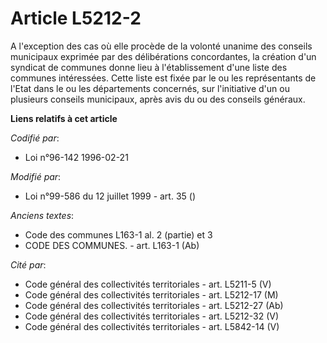# Article L5212-2

A l'exception des cas où elle procède de la volonté unanime des conseils municipaux exprimée par des délibérations
concordantes, la création d'un syndicat de communes donne lieu à l'établissement d'une liste des communes intéressées. Cette
liste est fixée par le ou les représentants de l'Etat dans le ou les départements concernés, sur l'initiative d'un ou
plusieurs conseils municipaux, après avis du ou des conseils généraux.

**Liens relatifs à cet article**

_Codifié par_:

  - Loi n°96-142 1996-02-21

_Modifié par_:

  - Loi n°99-586 du 12 juillet 1999 - art. 35 ()

_Anciens textes_:

  - Code des communes L163-1 al. 2 (partie) et 3
  - CODE DES COMMUNES. - art. L163-1 (Ab)

_Cité par_:

  - Code général des collectivités territoriales - art. L5211-5 (V)
  - Code général des collectivités territoriales - art. L5212-17 (M)
  - Code général des collectivités territoriales - art. L5212-27 (Ab)
  - Code général des collectivités territoriales - art. L5212-32 (V)
  - Code général des collectivités territoriales - art. L5842-14 (V)
